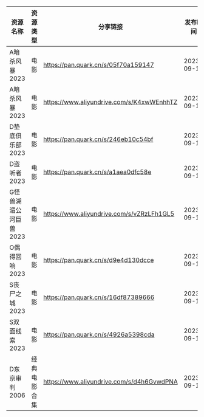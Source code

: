 | 资源名称          | 资源类型   | 分享链接                                      | 发布时间       |
| ------------- | ------ | ----------------------------------------- | ---------- |
| A暗杀风暴2023     | 电影     | https://pan.quark.cn/s/05f70a159147       | 2023-09-14 |
| A暗杀风暴2023     | 电影     | https://www.aliyundrive.com/s/K4xwWEnhhTZ | 2023-09-14 |
| D垫底俱乐部2023    | 电影     | https://pan.quark.cn/s/246eb10c54bf       | 2023-09-14 |
| D盗听者2023      | 电影     | https://pan.quark.cn/s/a1aea0dfc58e       | 2023-09-14 |
| G怪兽湖湄公河巨兽2023 | 电影     | https://www.aliyundrive.com/s/vZRzLFh1GL5 | 2023-09-14 |
| O偶得回响2023     | 电影     | https://pan.quark.cn/s/d9e4d130dcce       | 2023-09-14 |
| S丧尸之城2023     | 电影     | https://pan.quark.cn/s/16df87389666       | 2023-09-14 |
| S双面线索2023     | 电影     | https://pan.quark.cn/s/4926a5398cda       | 2023-09-14 |
| D东京审判2006     | 经典电影合集 | https://www.aliyundrive.com/s/d4h6GvwdPNA | 2023-09-14 |

